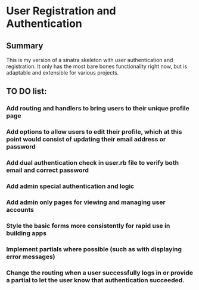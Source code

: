 # User Registration and Authentication

## Summary
This is my version of a sinatra skeleton with user authentication and registration.  It only has the most bare bones functionality right now, but is adaptable and extensible for various projects.

## TO DO list:

### Add routing and handlers to bring users to their unique profile page

### Add options to allow users to edit their profile, which at this point would consist of updating their email address or password

### Add dual authentication check in user.rb file to verify both email and correct password

### Add admin special authentication and logic

### Add admin only pages for viewing and managing user accounts

### Style the basic forms more consistently for rapid use in building apps

### Implement partials where possible (such as with displaying error messages)

### Change the routing when a user successfully logs in or provide a partial to let the user know that authentication succeeded.



[sessions]: http://www.sinatrarb.com/faq.html#sessions
[HTTP cookies]: http://en.wikipedia.org/wiki/HTTP_cookie
[using sessions]: http://www.sinatrarb.com/intro#Using%20Sessions
[before filter]: http://www.sinatrarb.com/intro#Filters
